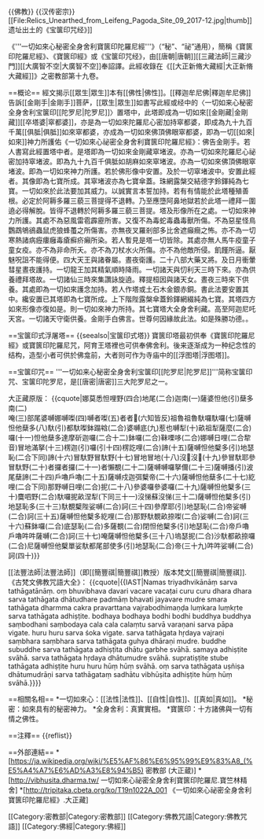 {{佛教}}
{{汉传密宗}}
[[File:Relics_Unearthed_from_Leifeng_Pagoda_Site_09_2017-12.jpg|thumb]]遗址出土的《宝箧印咒经》]]

《'''一切如來心秘密全身舍利寶篋印陀羅尼經'''》（“秘”、“祕”通用），簡稱《寶篋印陀羅尼經》、《寶篋印經》或《宝箧印咒经》，由[[唐朝|唐朝]][[三藏法師|三藏沙門]][[大廣智不空|大廣智不空]]奉詔譯。此經收錄在《[[大正新脩大藏經|大正新脩大藏經]]》之密教部第十九卷。

==概论==
經文揭示[[眾生|眾生]]本有[[佛性|佛性]]。[[釋迦牟尼佛|釋迦牟尼佛]]告訴[[金剛手|金剛手]]菩萨，[[眾生|眾生]]如書写此經或经中的〈一切如来心秘密全身舍利宝箧印[[陀罗尼|陀罗尼]]〉置塔中，此塔即成為一切如來[[金剛藏|金剛藏]][[卒塔婆|窣都婆]]，亦是為一切如來陀羅尼心密加持窣都婆，即成為九十九百千萬[[俱胝|俱胝]]如來窣都婆，亦成為一切如來佛頂佛眼窣都婆，即為一切[[如來|如來]]神力所護佑<ref>《一切如來心祕密全身舍利寶篋印陀羅尼經》：佛告金剛手。若人書寫此經置塔中者。是塔即為一切如來金剛藏窣堵波。亦為一切如來陀羅尼心祕密加持窣堵波。即為九十九百千俱胝如胡麻如來窣堵波。亦為一切如來佛頂佛眼窣堵波。即為一切如來神力所護。若於佛形像中安置。及於一切窣堵波中。安置此經者。其像即為七寶所成。其窣堵波亦為七寶傘蓋。珠網露槃交結德字鈴鐸純為七寶。一切如來於此法要加其威力。以誠實言本誓加持。若有有情能於此塔種殖善根。必定於阿耨多羅三藐三菩提得不退轉。乃至應墮阿鼻地獄若於此塔一禮拜一圍遶必得解脫。皆得不退轉於阿耨多羅三藐三菩提。塔及形像所在之處。一切如來神力所護。其處不為惡風雷雹霹靂所害。又復不為毒蛇毒蟲毒獸所傷。不為惡星怪鳥鸚鵡鴝鵒蟲鼠虎狼蜂蠆之所傷害。亦無夜叉羅剎部多比舍遮癲癎之怖。亦不為一切寒熱諸病癧瘻癰毒瘡癬疥癩所染。若人暫見是塔一切皆除。其處亦無人馬牛疫童子童女疫。亦不為非命所夭。亦不為刀杖水火所傷。亦不為他敵所侵。飢饉所逼。厭魅呪詛不能得便。四大天王與諸眷屬。晝夜衛護。二十八部大藥叉將。及日月衝暈彗星晝夜護持。一切龍王加其精氣順時降雨。一切諸天與忉利天三時下來。亦為供養禮拜塔故。一切諸仙三時來集讚詠旋遶。釋提桓因與諸天女。晝夜三時來下供養。其處即為一切如來護念加持。若人作塔或土石木金銀赤銅。書此法要安置其中。纔安置已其塔即為七寶所成。上下階陛露槃傘蓋鈴鐸網綴純為七寶。其塔四方如來形像亦復如是。則一切如來神力所持。其七寶塔大全身舍利藏。高至阿迦尼吒天宮。一切諸天守衛供養。金剛手白佛言。世尊何因緣故此法。如是殊勝功德。</ref>。

==宝箧印式浮屠塔==
{{seealso|宝箧印式塔}}
寶篋印塔最初供奉《寶篋印陀羅尼經》或寶篋印陀羅尼咒，阿育王塔裡也可供奉佛舍利。後来逐渐成为一种纪念性的结构，造型小者可供於佛龛前，大者则可作为寺庙中的[[浮图塔|浮图塔]]。

==宝箧印咒==
'''一切如来心秘密全身舍利宝箧印[[陀罗尼|陀罗尼]]'''简称宝箧印咒、宝箧印陀罗尼，是[[唐密|唐密]]三大陀罗尼之一。

大正藏原版：
{{cquote|娜莫悉怛哩野(四合)地尾(二合)迦南(一)薩婆怛他(引)蘖多南(二)<br/>唵(三)部尾婆嚩娜嚩𠼝(四)嚩者𠼝(五)者者𪘨(六知皆反)祖魯祖魯馱囉馱囉(七)薩嚩怛他蘖多(八)馱(引)都馱𠼝鉢蹋𤚥(二合)婆嚩底(九)惹也嚩犁(十)畝祖犁薩麼(二合)囉(十一)怛他蘖多達摩斫迦囉(二合十二)鉢囉(二合)靺㗚哆(二合)娜嚩日哩(二合犂音)冒地滿拏(十三)楞迦(引)囉(引十四)楞訖哩(二合)諦(十五)薩嚩怛他櫱多(引)地瑟恥(二合下同)諦(十六)冒馱野冒馱野(十七)冒地冒地(十八)沒𠆙沒𠆙(十九)參冒馱耶參冒馱野(二十)者攞者攞(二十一)者懶覩(二十二)薩嚩嚩囉拏儞(二十三)薩嚩播(引)波尾蘖諦(二十四)戶嚕戶嚕(二十五)薩嚩戍迦弭櫱帝(二十六)薩嚩怛他蘖多(二十七)紇哩(二合下同)那野嚩日哩(二合)抳(二十八)參婆囉參婆囉(二十九)薩嚩怛他櫱多(三十)麌呬野(二合)馱囉抳畝涅犁(下同三十一)沒悌蘇沒悌(三十二)薩嚩怛他櫱多(引)地瑟恥多(三十三)馱覩櫱陛娑嚩(二合)訶(三十四)參摩耶(引)地瑟恥(二合)帝娑嚩(二合)訶(三十五)薩嚩怛他櫱多紇哩(二合)那野馱覩畝捺𠼝(二合)娑嚩(二合)訶(三十六)蘇鉢囉(二合)底瑟恥(二合)多薩覩(二合)閉怛他櫱多(引)地瑟恥(二合)帝戶嚕戶嚕吽吽薩嚩(二合)訶(三十七)唵薩嚩怛他櫱多(三十八)塢瑟抳(二合)沙馱都畝捺囉(二合)尼薩嚩怛他櫱單娑馱都尾部使多(引)地瑟恥(二合)帝(三十九)吽吽娑嚩(二合)訶(四十)}}

[[法豐法師|法豐法師]]（即[[簡豐祺|簡豐祺]]教授）版本梵文<ref>[[簡豐祺|簡豐祺]].《古梵文佛教咒語大全》</ref>：
{{cquote|{{IAST|Namas triyadhvikānāṃ sarva tathāgatānāṃ. oṃ bhuvibhava davari vacare vacaṭai curu curu dhara dhara sarva tathāgata dhātudhare padmāṃ bhavati jayavare mudre smara tathāgata dharmma cakra pravarttana vajrabodhimaṇḍa luṃkara luṃkṛte sarva tathāgata adhiṣṭite. bodhaya bodhaya bodhi bodhi buddhya buddhya saṃbodhani saṃbodaya cala cala calaṃtu sarvā varaṇani sarva pāpa vigate. huru huru sarva śoka vigate. sarva tathāgata hŗdaya vajraṇi saṃbhara saṃbhara sarva tathāgata guhya dhāraṇi mudre. buddhe subuddhe sarva tathāgata adhiṣṭita dhātu garbhe svāhā. samaya adhiṣṭite svāhā. sarva tathāgata hŗdaya dhātumudre svāhā. supratiṣṭite stube tathāgata adhiṣṭite huru huru hūṃ hūṃ svāhā. oṃ sarva tathāgata uṣñiṣa dhātumudrāṇi sarva tathāgataṃ sadhātu vibhūṣita adhiṣṭite hūṃ hūṃ svāhā.}}}}

==相關名相==
*一切如來心：[[法性|法性]]、[[自性|自性]]、[[真如|真如]]。
*秘密：如來具有的秘密神力。
*全身舍利：真實實相。
*寶篋印：十方諸佛與一切有情之佛性。

==注釋==
{{reflist}}

==外部連結==
*[https://ja.wikipedia.org/wiki/%E5%AF%86%E6%95%99%E9%83%A8_(%E5%A4%A7%E6%AD%A3%E8%94%B5) 密教部 (大正蔵)]
*[http://vibhusita.dharma.tw/ 一切如來心祕密全身舍利寶篋印陀羅尼.寶竺林精舍]
*[http://tripitaka.cbeta.org/ko/T19n1022A_001 《一切如來心祕密全身舍利寶篋印陀羅尼經》.大正藏]

[[Category:密教部|Category:密教部]]
[[Category:佛教咒語|Category:佛教咒語]]
[[Category:佛經|Category:佛經]]